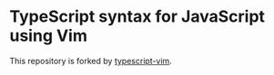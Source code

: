 TypeScript syntax for JavaScript using Vim
=========================
This repository is forked by [typescript-vim](https://github.com/leafgarland/typescript-vim).
